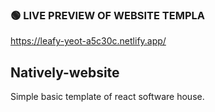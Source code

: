 ### 🟢 LIVE PREVIEW OF WEBSITE TEMPLA
https://leafy-yeot-a5c30c.netlify.app/

## Natively-website
Simple basic template of react software house.
